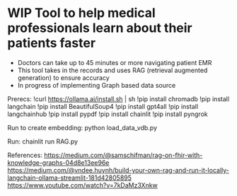 # WIP Tool to help medical professionals learn about their patients faster
- Doctors can take up to 45 minutes or more navigating patient EMR
- This tool takes in the records and uses RAG (retrieval augmented generation) to ensure accuracy
- In progress of implementing Graph based data source

Prerecs:
!curl https://ollama.ai/install.sh | sh
!pip install chromadb
!pip install langchain
!pip install BeautifulSoup4
!pip install gpt4all
!pip install langchainhub
!pip install pypdf
!pip install chainlit
!pip install pyngrok

Run to create embedding:
python load_data_vdb.py

Run:
chainlit run RAG.py

References:
https://medium.com/@samschifman/rag-on-fhir-with-knowledge-graphs-04d8e13ee96e
https://medium.com/@vndee.huynh/build-your-own-rag-and-run-it-locally-langchain-ollama-streamlit-181d42805895
https://www.youtube.com/watch?v=7kDaMz3Xnkw
